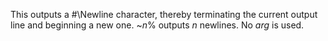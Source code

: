  



This outputs a #\Newline character, thereby terminating the current output line and beginning a new one. ~*n*% outputs *n* newlines. No *arg* is used. 



